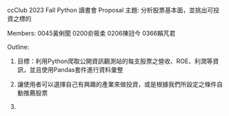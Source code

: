 ccClub 2023 Fall Python 讀書會 Proposal
主題: 分析股票基本面，並挑出可投資之標的

Members:
0045黃俐聞
0200俞筱柔
0206陳冠今
0366賴芃君

Outline:
1. 目標：利用Python爬取公開資訊觀測站的每支股票之營收、ROE、利潤等資訊，並且使用Pandas套件進行資料彙整
2. 讓使用者可以選擇自己有興趣的產業來做投資，或是根據我們所設定之條件自動推薦股票

3. 

